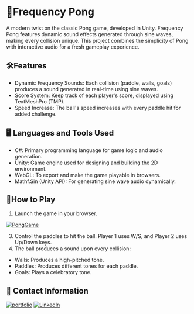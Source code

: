 # 🏓Frequency Pong 

A modern twist on the classic Pong game, developed in Unity. Frequency Pong features dynamic sound effects generated through sine waves, making every collision unique. This project combines the simplicity of Pong with interactive audio for a fresh gameplay experience.


## 🛠️Features

- Dynamic Frequency Sounds: Each collision (paddle, walls, goals) produces a sound generated in real-time using sine waves.
- Score System: Keep track of each player's score, displayed using TextMeshPro (TMP).
- Speed Increase: The ball's speed increases with every paddle hit for added challenge.

## 🖥️ Languages and Tools Used
- C#: Primary programming language for game logic and audio generation.
- Unity: Game engine used for designing and building the 2D environment.
- WebGL: To export and make the game playable in browsers.
- Mathf.Sin (Unity API): For generating sine wave audio dynamically.

## 🚀How to Play

1. Launch the game in your browser.

[![PongGame](https://img.shields.io/badge/play-badge?style=for-the-badge&logo=Unity&labelColor=black&color=gray)](https://frequency-pong-valen-r-s-valenrs-projects.vercel.app/)

3. Control the paddles to hit the ball. Player 1 uses W/S, and Player 2 uses Up/Down keys.
4. The ball produces a sound upon every collision:
- Walls: Produces a high-pitched tone.
- Paddles: Produces different tones for each paddle.
- Goals: Plays a celebratory tone.
## 🔗 Contact Information
[![portfolio](https://img.shields.io/badge/My%20portfolio%20-%20hotpink?style=for-the-badge&logo=kofi&logoColor=black)](https://portfolio-86-seven.vercel.app/)
[![LinkedIn](https://img.shields.io/badge/LinkedIn%20-%20blue?style=for-the-badge&logo=linkedin&logoColor=snow)](https://www.linkedin.com/in/valentina-restrepo-0389812a2/)
